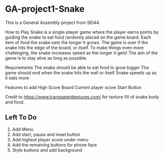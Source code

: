# GA-project1-Snake
This is a General Assembly project from SEI44.

How to Play
  Snake is a single-player game where the player earns points by guiding the snake to eat food randomly placed on the game board. Each item of food the snake eats the longer it grows. The game is over if the snake hits the edge of the board, or itself. To make things even more challenging, the snake increases speed as the longer it gets!
  The aim of the game is to stay alive as long as possible.

Requirements
  The snake should be able to eat food to grow bigger
  The game should end when the snake hits the wall or itself
  Snake speeds up as it eats more

Features to add
  High Score Board
  Current player score
  Start Button

Credit to https://www.transparenttextures.com/ for texture fill of snake body and food. 

## Left To Do
1. Add Menu
2. Add start, pause and reset button
3. Add highest player score under menu
4. Add the remaining buttons for phone face
5. Style buttons and add background